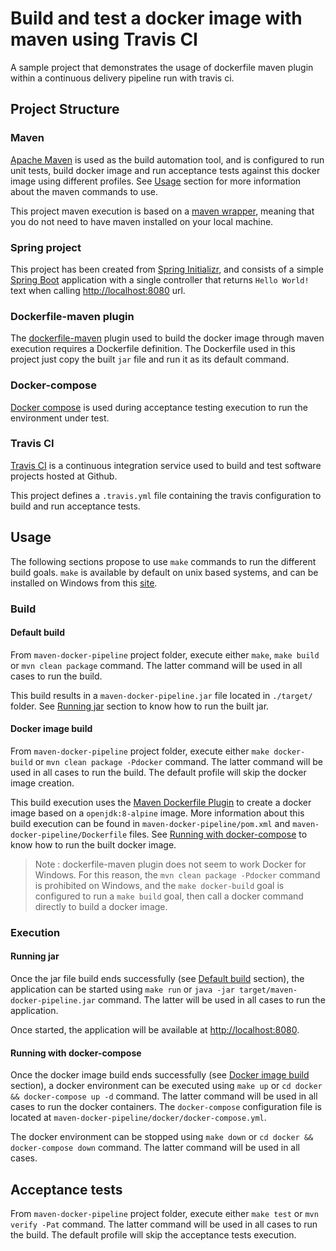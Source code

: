 # Build and test a docker image with maven using Travis CI

A sample project that demonstrates the usage of dockerfile maven plugin within a continuous delivery pipeline run with travis ci.

## Project Structure

### Maven

[Apache Maven](http://maven.apache.org) is used as the build automation tool, and is configured to run unit tests, build docker image and run acceptance tests against this docker image using different profiles. See [Usage](#usage) section for more information about the maven commands to use.

This project maven execution is based on a [maven wrapper](https://github.com/takari/maven-wrapper), meaning that you do not need to have maven installed on your local machine.

### Spring project

This project has been created from [Spring Initializr](https://start.spring.io/), and consists of a simple [Spring Boot](http://projects.spring.io/spring-boot/) application with a single controller that returns `Hello World!` text when calling [http://localhost:8080](http://localhost:8080) url.

### Dockerfile-maven plugin

The [dockerfile-maven](https://github.com/spotify/dockerfile-maven) plugin used to build the docker image through maven execution requires a Dockerfile definition. The Dockerfile used in this project just copy the built `jar` file and run it as its default command.

### Docker-compose

[Docker compose](https://docs.docker.com/compose/) is used during acceptance testing execution to run the environment under test.

### Travis CI

[Travis CI](https://travis-ci.org) is a continuous integration service used to build and test software projects hosted at Github.

This project defines a `.travis.yml` file containing the travis configuration to build and run acceptance tests.

## Usage

The following sections propose to use `make` commands to run the different build goals. `make` is available by default on unix based systems, and can be installed on Windows from this [site](http://gnuwin32.sourceforge.net/packages/make.htm).

### Build

#### Default build

From `maven-docker-pipeline` project folder, execute either `make`, `make build` or `mvn clean package` command. The latter command will be used in all cases to run the build.

This build results in a `maven-docker-pipeline.jar` file located in `./target/` folder. See [Running jar](#running-jar) section to know how to run the built jar.

#### Docker image build

From `maven-docker-pipeline` project folder, execute either `make docker-build` or `mvn clean package -Pdocker` command. The latter command will be used in all cases to run the build. The default profile will skip the docker image creation.

This build execution uses the [Maven Dockerfile Plugin](https://github.com/spotify/dockerfile-maven) to create a docker image based on a `openjdk:8-alpine` image. More information about this build execution can be found in `maven-docker-pipeline/pom.xml` and `maven-docker-pipeline/Dockerfile` files. See [Running with docker-compose](#running-with-docker-compose) to know how to run the built docker image.

> Note : dockerfile-maven plugin does not seem to work Docker for Windows. For this reason, the `mvn clean package -Pdocker` command is prohibited on Windows, and the `make docker-build` goal is configured to run a `make build` goal, then call a docker command directly to build a docker image.

### Execution

#### Running jar

Once the jar file build ends successfully (see [Default build](#default-build) section), the application can be started using `make run` or `java -jar target/maven-docker-pipeline.jar` command. The latter will be used in all cases to run the application.

Once started, the application will be available at [http://localhost:8080](http://localhost:8080).

#### Running with docker-compose

Once the docker image build ends successfully (see [Docker image build](#docker-image-build) section), a docker environment can be executed using `make up` or `cd docker && docker-compose up -d` command. The latter command will be used in all cases to run the docker containers. The `docker-compose` configuration file is located at `maven-docker-pipeline/docker/docker-compose.yml`.

The docker environment can be stopped using `make down` or `cd docker && docker-compose down` command. The latter command will be used in all cases.

## Acceptance tests

From `maven-docker-pipeline` project folder, execute either `make test` or `mvn verify -Pat` command. The latter command will be used in all cases to run the build. The default profile will skip the acceptance tests execution.
